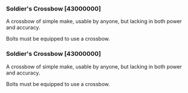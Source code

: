### Soldier's Crossbow [43000000]

A crossbow of simple make, usable by anyone, but lacking in both power and accuracy.

Bolts must be equipped to use a crossbow.### Soldier's Crossbow [43000000]

A crossbow of simple make, usable by anyone, but lacking in both power and accuracy.

Bolts must be equipped to use a crossbow.